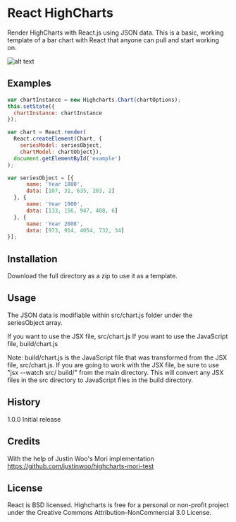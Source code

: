 # React HighCharts

Render HighCharts with React.js using JSON data.  This is a basic, working template of a bar chart with React that anyone can pull and start working on.

![alt text](https://github.com/jasonganub/react-highcharts/blob/master/screenshots/HighChartsScreenshot.PNG "Screenshot of a HighCharts example")

## Examples

```javascript
var chartInstance = new Highcharts.Chart(chartOptions);
this.setState({
  chartInstance: chartInstance
});
```

```javascript
var chart = React.render(
  React.createElement(Chart, {
    seriesModel: seriesObject,
    chartModel: chartObject}),
  document.getElementById('example')
);
```

```javascript
var seriesObject = [{
      name: 'Year 1800',
      data: [107, 31, 635, 203, 2]
  }, {
      name: 'Year 1900',
      data: [133, 156, 947, 408, 6]
  }, {
      name: 'Year 2008',
      data: [973, 914, 4054, 732, 34]
}];
```

## Installation

Download the full directory as a zip to use it as a template.

## Usage

The JSON data is modifiable within src/chart.js folder under the seriesObject array.

If you want to use the JSX file, src/chart.js
If you want to use the JavaScript file, build/chart.js

Note: build/chart.js is the JavaScript file that was transformed from the JSX file, src/chart.js.  If you are going to work with the JSX file, be sure to use "jsx --watch src/ build/" from the main directory.  This will convert any JSX files in the src directory to JavaScript files in the build directory.

## History

1.0.0 Initial release

## Credits

With the help of Justin Woo's Mori implementation https://github.com/justinwoo/highcharts-mori-test

## License

React is BSD licensed.
Highcharts is free for a personal or non-profit project under the Creative Commons Attribution-NonCommercial 3.0 License.
